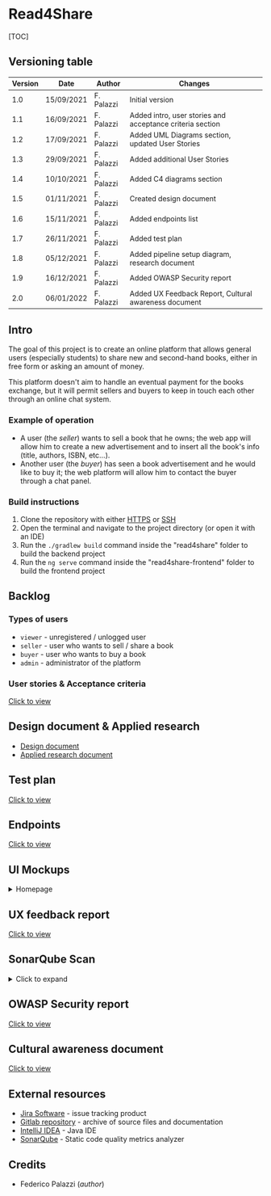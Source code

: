 # Read4Share

[TOC]

## Versioning table

| Version | Date       | Author     | Changes                                                   |
| :------ | ---------- | ---------- | --------------------------------------------------------- |
| 1.0     | 15/09/2021 | F. Palazzi | Initial version                                           |
| 1.1     | 16/09/2021 | F. Palazzi | Added intro, user stories and acceptance criteria section |
| 1.2     | 17/09/2021 | F. Palazzi | Added UML Diagrams section, updated User Stories          |
| 1.3     | 29/09/2021 | F. Palazzi | Added additional User Stories                             |
| 1.4     | 10/10/2021 | F. Palazzi | Added C4 diagrams section                                 |
| 1.5     | 01/11/2021 | F. Palazzi | Created design document                                   |
| 1.6     | 15/11/2021 | F. Palazzi | Added endpoints list                                      |
| 1.7     | 26/11/2021 | F. Palazzi | Added test plan                                           |
| 1.8     | 05/12/2021 | F. Palazzi | Added pipeline setup diagram, research document           |
| 1.9     | 16/12/2021 | F. Palazzi | Added OWASP Security report                               |
| 2.0     | 06/01/2022 | F. Palazzi | Added UX Feedback Report, Cultural awareness document     |

## Intro

The goal of this project is to create an online platform that allows general users (especially students) to share new and second-hand books, either in free form or asking an amount of money.

This platform doesn't aim to handle an eventual payment for the books exchange, but it will permit sellers and buyers to keep in touch each other through an online chat system.

### Example of operation

- A user (the *seller*) wants to sell a book that he owns; the web app will allow him to create a new advertisement and to insert all the book's info (title, authors, ISBN, etc...).
-  Another user (the *buyer*) has seen a book advertisement and he would like to buy it; the web platform will allow him to contact the buyer through a chat panel.

### Build instructions

1. Clone the repository with either [HTTPS](https://gitlab.com/IlPalazz/read4share.git) or [SSH](git@gitlab.com:IlPalazz/read4share.git)
2. Open the terminal and navigate to the project directory (or open it with an IDE)
3. Run the `./gradlew build` command inside the "read4share" folder to build the backend project
3. Run the `ng serve` command inside the "read4share-frontend" folder to build the frontend project

## Backlog

### Types of users

- `viewer` - unregistered / unlogged user
- `seller` - user who wants to sell / share a book
- `buyer` - user who wants to buy a book
- `admin` - administrator of the platform

### User stories & Acceptance criteria

[Click to view](docs/stories.md)

## Design document & Applied research

- [Design document](./docs/design_doc.md)
- [Applied research document](./docs/applied_research.md)

## Test plan

[Click to view](docs/testplan.md)

## Endpoints

[Click to view](docs/endpoints.md)

## UI Mockups

<details>
    <summary>Homepage</summary>
    <img src="./docs/img/mockups/homepage.png" style="zoom: 67%;" />
</details>

## UX feedback report

[Click to view](docs/ux_report.md)

## SonarQube Scan

<details>
    <summary>Click to expand</summary>
    <img src="./docs/img/sonar_scan_1.png" style="zoom: 67%;" />
</details>

## OWASP Security report

[Click to view](docs/owasp_report.md)

## Cultural awareness document

[Click to view](docs/cultural_awareness.md)

## External resources

- [Jira Software](https://strykerstorm.atlassian.net/jira/software/projects/R4S/boards/2/roadmap?shared=&atlOrigin=eyJpIjoiYjQzM2IwMDIxZDFiNDdkYzg5N2ZmNjU4ZTdlZGJjNTciLCJwIjoiaiJ9) - issue tracking product
- [Gitlab repository](https://gitlab.com/IlPalazz/read4share) - archive of source files and documentation
- [IntelliJ IDEA](https://www.jetbrains.com/idea/) - Java IDE
- [SonarQube](https://www.sonarqube.org/) - Static code quality metrics analyzer

## Credits

- Federico Palazzi (*author*)